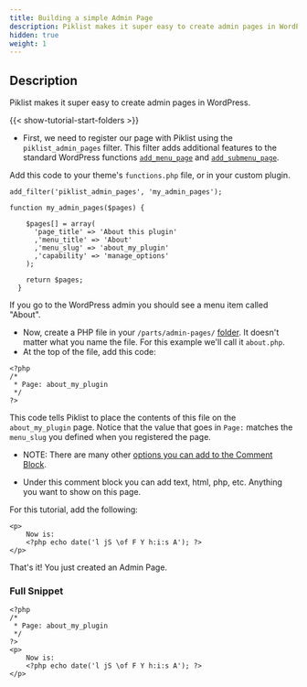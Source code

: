 ```yaml
---
title: Building a simple Admin Page
description: Piklist makes it super easy to create admin pages in WordPress.
hidden: true
weight: 1
---
```


## Description
Piklist makes it super easy to create admin pages in WordPress.

{{< show-tutorial-start-folders >}}

* First, we need to register our page with Piklist using the `piklist_admin_pages` filter. This filter adds additional features to the standard WordPress functions [`add_menu_page`](https://developer.wordpress.org/reference/functions/add_menu_page/) and [`add_submenu_page`](https://developer.wordpress.org/reference/functions/add_submenu_page/).

Add this code to your theme's `functions.php` file, or in your custom plugin.

```
add_filter('piklist_admin_pages', 'my_admin_pages');

function my_admin_pages($pages) {

    $pages[] = array(
      'page_title' => 'About this plugin'
      ,'menu_title' => 'About'
      ,'menu_slug' => 'about_my_plugin'
      ,'capability' => 'manage_options'
    );

    return $pages;
  }
```

If you go to the WordPress admin you should see a menu item called "About".


* Now, create a PHP file in your `/parts/admin-pages/` [folder](/folder-structure/). It doesn't matter what you name the file. For this example we'll call it `about.php`.
* At the top of the file, add this code:

```
<?php
/*
 * Page: about_my_plugin
 */
?>
```

This code tells Piklist to place the contents of this file on the `about_my_plugin` page. Notice that the value that goes in `Page:` matches the `menu_slug` you defined when you registered the page.

* NOTE: There are many other [options you can add to the Comment Block](http://localhost:1313/Piklist-Documentation/folder-structure/comment-block-parameters/).

* Under this comment block you can add text, html, php, etc. Anything you want to show on this page.

For this tutorial, add the following:
```
<p>
    Now is:
    <?php echo date('l jS \of F Y h:i:s A'); ?>
</p>

```

That's it! You just created an Admin Page.

### Full Snippet

```
<?php
/*
 * Page: about_my_plugin
 */
?>
<p>
    Now is:
    <?php echo date('l jS \of F Y h:i:s A'); ?>
</p>

```
